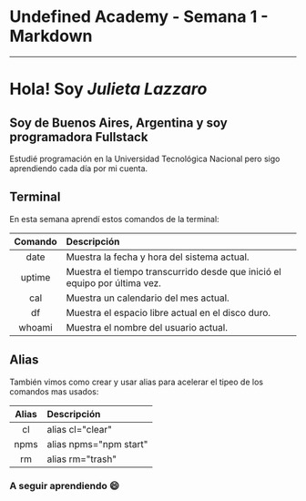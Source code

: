 <!-- > http://localhost:8080/README/index.html -->

# Undefined Academy - Semana 1 - Markdown

---

# Hola! Soy _Julieta Lazzaro_

## Soy de Buenos Aires, Argentina y soy programadora Fullstack

Estudié programación en la Universidad Tecnológica Nacional pero sigo aprendiendo cada día por mi cuenta.

## Terminal

En esta semana aprendí estos comandos de la terminal:

| Comando | Descripción                                                               |
| :-----: | :------------------------------------------------------------------------ |
|  date   | Muestra la fecha y hora del sistema actual.                               |
| uptime  | Muestra el tiempo transcurrido desde que inició el equipo por última vez. |
|   cal   | Muestra un calendario del mes actual.                                     |
|   df    | Muestra el espacio libre actual en el disco duro.                         |
| whoami  | Muestra el nombre del usuario actual.                                     |

## Alias

También vimos como crear y usar alias para acelerar el tipeo de los comandos mas usados:

| Alias | Descripción            |
| :---: | :--------------------- |
|  cl   | alias cl="clear"       |
| npms  | alias npms="npm start" |
|  rm   | alias rm="trash"       |

### A seguir aprendiendo :smile:

